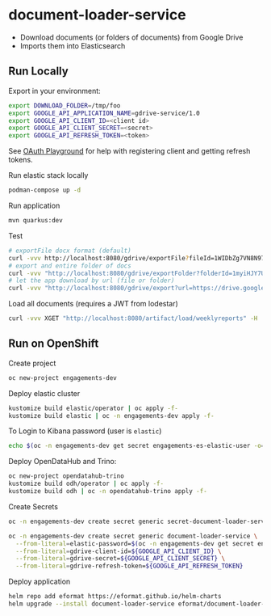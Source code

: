 # document-loader-service

- Download documents (or folders of documents) from Google Drive
- Imports them into Elasticsearch

## Run Locally

Export in your environment:
```bash
export DOWNLOAD_FOLDER=/tmp/foo
export GOOGLE_API_APPLICATION_NAME=gdrive-service/1.0
export GOOGLE_API_CLIENT_ID=<client id>
export GOOGLE_API_CLIENT_SECRET=<secret>
export GOOGLE_API_REFRESH_TOKEN=<token>
```

See [OAuth Playground](https://developers.google.com/oauthplayground/) for help with registering client and getting refresh tokens.

Run elastic stack locally
```bash
podman-compose up -d
```

Run application
```bash
mvn quarkus:dev
```

Test
```bash
# exportFile docx format (default)
curl -vvv http://localhost:8080/gdrive/exportFile?fileId=1WIDbZg7VN8N97P_0hU5JD89ESYZKpZoMR3tNhOaeHrc
# export and entire folder of docs
curl -vvv "http://localhost:8080/gdrive/exportFolder?folderId=1myiHJY7U5WDpAzDl7xohs8tf2Yps1FIi"
# let the app download by url (file or folder)
curl -vvv "http://localhost:8080/gdrive/export?url=https://drive.google.com/drive/folders/1yoQdWMCVcE-gvpvUM2u8dSDqMWLcL67S"
```

Load all documents (requires a JWT from lodestar)
```bash
curl -vvv XGET "http://localhost:8080/artifact/load/weeklyreports" -H 'accept: */*' -H "Authorization: Bearer ${TOKEN}"
```

## Run on OpenShift

Create project
```bash
oc new-project engagements-dev
```

Deploy elastic cluster
```bash
kustomize build elastic/operator | oc apply -f-
kustomize build elastic | oc -n engagements-dev apply -f-
```

To Login to Kibana password (user is `elastic`)
```bash
echo $(oc -n engagements-dev get secret engagements-es-elastic-user -o=jsonpath='{.data.elastic}' | base64 -d)
```

Deploy OpenDataHub and Trino:
```bash
oc new-project opendatahub-trino
kustomize build odh/operator | oc apply -f-
kustomize build odh | oc -n opendatahub-trino apply -f-
```

Create Secrets
```bash
oc -n engagements-dev create secret generic secret-document-loader-service-proxy --from-literal=session_secret=$(head /dev/urandom | tr -dc A-Za-z0-9 | head -c43)

oc -n engagements-dev create secret generic document-loader-service \
  --from-literal=elastic-password=$(oc -n engagements-dev get secret engagements-es-elastic-user -o=jsonpath='{.data.elastic}' | base64 -d) \
  --from-literal=gdrive-client-id=${GOOGLE_API_CLIENT_ID} \
  --from-literal=gdrive-secret=${GOOGLE_API_CLIENT_SECRET} \
  --from-literal=gdrive-refresh-token=${GOOGLE_API_REFRESH_TOKEN}
```

Deploy application
```bash
helm repo add eformat https://eformat.github.io/helm-charts
helm upgrade --install document-loader-service eformat/document-loader-service --namespace engagements-dev 
```
